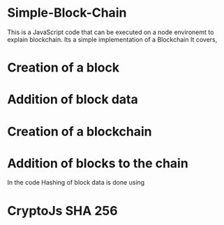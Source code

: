 # Simple-Block-Chain
This is a JavaScript code that can be executed on a node environemt to explain blockchain. Its a simple implementation of a Blockchain
It covers,
# Creation of a block
# Addition of block data
# Creation of a blockchain
# Addition of blocks to the chain

In the code Hashing of block data is done using 
# CryptoJs SHA 256 


